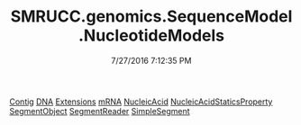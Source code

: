 ﻿---
title: SMRUCC.genomics.SequenceModel.NucleotideModels
date: 7/27/2016 7:12:35 PM
---

[Contig](T-SMRUCC.genomics.SequenceModel.NucleotideModels.Contig.html)
[DNA](T-SMRUCC.genomics.SequenceModel.NucleotideModels.DNA.html)
[Extensions](T-SMRUCC.genomics.SequenceModel.NucleotideModels.Extensions.html)
[mRNA](T-SMRUCC.genomics.SequenceModel.NucleotideModels.mRNA.html)
[NucleicAcid](T-SMRUCC.genomics.SequenceModel.NucleotideModels.NucleicAcid.html)
[NucleicAcidStaticsProperty](T-SMRUCC.genomics.SequenceModel.NucleotideModels.NucleicAcidStaticsProperty.html)
[SegmentObject](T-SMRUCC.genomics.SequenceModel.NucleotideModels.SegmentObject.html)
[SegmentReader](T-SMRUCC.genomics.SequenceModel.NucleotideModels.SegmentReader.html)
[SimpleSegment](T-SMRUCC.genomics.SequenceModel.NucleotideModels.SimpleSegment.html)
